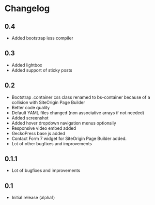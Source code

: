 # Changelog

## 0.4

- Added bootstrap less compiler

## 0.3

- Added lightbox 
- Added support of sticky posts

## 0.2

- Bootstrap .container css class renamed to bs-container because of a collision with SiteOrigin Page Builder
- Better code quality
- Default YAML files changed (non associative arrays if not needed)
- Added screenshot
- Added hover dropdown navigation menus optionally
- Responsive video embed added
- GeckoPress base js added
- Contact Form 7 widget for SiteOrigin Page Builder added.
- Lot of other bugfixes and improvements

## 0.1.1

- Lot of bugfixes and improvements

## 0.1

- Initial release (alpha1)
